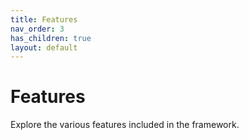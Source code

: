 ```yaml
---
title: Features
nav_order: 3
has_children: true
layout: default
---
```


# Features

Explore the various features included in the framework.
